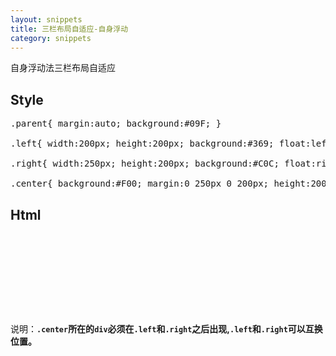 ```yaml
---
layout: snippets
title: 三栏布局自适应-自身浮动
category: snippets
---
```


自身浮动法三栏布局自适应

## Style

<pre data-language="css">
.parent{ margin:auto; background:#09F; }

.left{ width:200px; height:200px; background:#369; float:left; }

.right{ width:250px; height:200px; background:#C0C; float:right; }

.center{ background:#F00; margin:0 250px 0 200px; height:200px; }
</pre>

## Html

<pre data-language="html">
<div class="parent">
    <div class="left"></div>
    <div class="right"></div>
    <div class="center"></div>
</div>
</pre>

说明：**`.center`所在的`div`必须在`.left`和`.right`之后出现,`.left`和`.right`可以互换位置。**